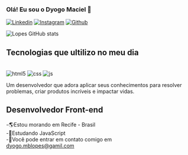 ### Olá! Eu sou o Dyogo Maciel 👋

[![Linkedin](https://img.shields.io/badge/LinkedIn-0077B5?style=for-the-badge&logo=linkedin&logoColor=white)](https://www.linkedin.com/in/dyogo-lopes-097a2023b)
[![Instagram](https://img.shields.io/badge/Instagram-E4405F?style=for-the-badge&logo=instagram&logoColor=white)](https://www.instagram.com/dyogomaciel23/)
[![Github](https://img.shields.io/badge/GitHub-100000?style=for-the-badge&logo=github&logoColor=white)](https://github.com/dyogomblopes)

![Lopes GitHub stats](https://github-readme-stats.vercel.app/api?username=dyogomblopes&show_icons=true&theme=dracula)

## Tecnologias que ultilizo no meu dia

<div style="display: inline_block"><br/>
 <img align="center" alt="html5" src="https://img.shields.io/badge/HTML5-E34F26?style=for-the-badge&logo=html5&logoColor=white"/>
 <img align="center" alt="css" src="https://img.shields.io/badge/CSS3-1572B6?style=for-the-badge&logo=css3&logoColor=white"/>
 <img align="center" alt="js" src="https://img.shields.io/badge/JavaScript-F7DF1E?style=for-the-badge&logo=javascript&logoColor=black"/>
</div>

Um desenvolvedor que adora aplicar seus conhecimentos para resolver problemas, criar produtos incríveis e impactar vidas.

## Desenvolvedor Front-end

-🌎Estou morando em Recife - Brasil</br>
-🧠Estudando JavaScript</br>
-📧Você pode entrar em contato comigo em</br>
dyogo.mblopes@gamil.com

